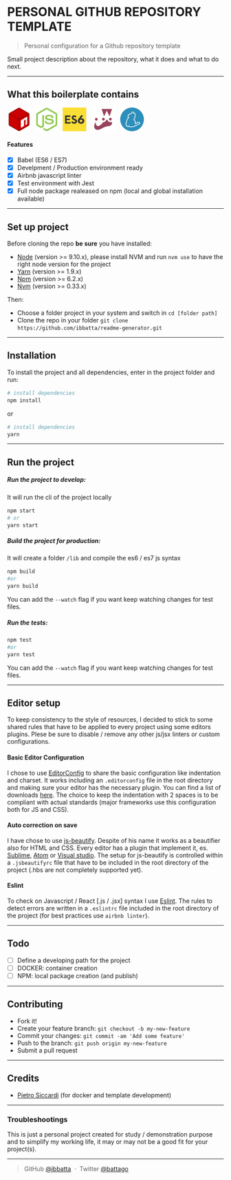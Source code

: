# **PERSONAL GITHUB REPOSITORY TEMPLATE**

> Personal configuration for a Github repository template

Small project description about the repository, what it does and what to do next.

---

## **What this boilerplate contains**

<img src="./.readme-assets/logo-npm.png" height="55" alt="logo placeholder">&nbsp;&nbsp;
<img src="./.readme-assets/logo-node.png" height="55" alt="logo placeholder">&nbsp;&nbsp;
<img src="./.readme-assets/logo-es6.png" height="55" alt="logo placeholder">&nbsp;&nbsp;
<img src="./.readme-assets/logo-jest.png" height="55" alt="logo placeholder">&nbsp;&nbsp;
<img src="./.readme-assets/logo-yarn.png" height="55" alt="logo placeholder">&nbsp;&nbsp;

#### **Features**

- [x] Babel (ES6 / ES7)
- [x] Develpment / Production environment ready
- [x] Airbnb javascript linter
- [x] Test environment with Jest
- [x] Full node package realeased on npm (local and global installation available)

---

## **Set up project**

Before cloning the repo **be sure** you have installed:

- [Node](http://nodejs.org/download/) (version >= 9.10.x), please install NVM and run `nvm use` to have the right node version for the project
- [Yarn](https://yarnpkg.com/en/docs/install) (version >= 1.9.x)
- [Npm](https://www.npmjs.com/) (version >= 6.2.x)
- [Nvm](https://github.com/creationix/nvm) (version >= 0.33.x)

Then:

- Choose a folder project in your system and switch in `cd [folder path]`
- Clone the repo in your folder `git clone https://github.com/ibbatta/readme-generator.git`

---

## **Installation**

To install the project and all dependencies, enter in the project folder and run:

```bash
# install dependencies
npm install
```

or

```bash
# install dependencies
yarn
```

---

## **Run the project**

##### Run the project to develop:

It will run the cli of the project locally

```bash
npm start
# or
yarn start
```

##### Build the project for production:

It will create a folder `/lib` and compile the es6 / es7 js syntax

```bash
npm build
#or
yarn build
```

You can add the `--watch` flag if you want keep watching changes for test files.

##### Run the tests:

```bash
npm test
#or
yarn test
```

You can add the `--watch` flag if you want keep watching changes for test files.

---

## **Editor setup**

To keep consistency to the style of resources, I decided to stick to some shared rules that have to be applied to every project using some editors plugins. Plese be sure to disable / remove any other js/jsx linters or custom configurations.

#### Basic Editor Configuration

I chose to use [EditorConfig](http://editorconfig.org/) to share the basic configuration like indentation and charset. It works including an `.editorconfig` file in the root directory and making sure your editor has the necessary plugin. You can find a list of downloads [here](http://editorconfig.org/#download). The choice to keep the indentation with 2 spaces is to be compliant with actual standards (major frameworks use this configuration both for JS and CSS).

#### Auto correction on save

I have chose to use [js-beautify](https://github.com/beautify-web/js-beautify). Despite of his name it works as a beautifier also for HTML and CSS. Every editor has a plugin that implement it, es. [Sublime](https://github.com/victorporof/Sublime-HTMLPrettify), [Atom](https://atom.io/packages/atom-beautify) or [Visual studio](https://www.visualstudio.com/it/?rr=https%3A%2F%2Fwww.google.it%2F). The setup for js-beautify is controlled within a `.jsbeautifyrc` file that have to be included in the root directory of the project (.hbs are not completely supported yet).

#### Eslint

To check on Javascript / React [.js / .jsx] syntax I use [Eslint](http://eslint.org/). The rules to detect errors are written in a `.eslintrc` file included in the root directory of the project (for best practices use `airbnb linter`).

---

## **Todo**

- [ ] Define a developing path for the project
- [ ] DOCKER: container creation
- [ ] NPM: local package creation (and publish)

---

## **Contributing**

- Fork it!
- Create your feature branch: `git checkout -b my-new-feature`
- Commit your changes: `git commit -am 'Add some feature'`
- Push to the branch: `git push origin my-new-feature`
- Submit a pull request

---

## **Credits**

- [Pietro Siccardi](https://github.com/psiccardi) (for docker and template development)

---

### **Troubleshootings**

This is just a personal project created for study / demonstration purpose and to simplify my working life, it may or may not be a good fit for your project(s).

---

> GitHub [@ibbatta](https://github.com/ibbatta) &nbsp;&middot;&nbsp;
> Twitter [@battago](https://twitter.com/battago)

